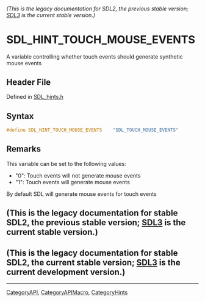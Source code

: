 ###### (This is the legacy documentation for SDL2, the previous stable version; [SDL3](https://wiki.libsdl.org/SDL3/) is the current stable version.)
# SDL_HINT_TOUCH_MOUSE_EVENTS

A variable controlling whether touch events should generate synthetic mouse events

## Header File

Defined in [SDL_hints.h](https://github.com/libsdl-org/SDL/blob/SDL2/include/SDL_hints.h)

## Syntax

```c
#define SDL_HINT_TOUCH_MOUSE_EVENTS    "SDL_TOUCH_MOUSE_EVENTS"
```

## Remarks

This variable can be set to the following values:

- "0": Touch events will not generate mouse events
- "1": Touch events will generate mouse events

By default SDL will generate mouse events for touch events

## (This is the legacy documentation for stable SDL2, the previous stable version; [SDL3](https://wiki.libsdl.org/SDL3/) is the current stable version.)



## (This is the legacy documentation for stable SDL2, the current stable version; [SDL3](https://wiki.libsdl.org/SDL3/) is the current development version.)



----
[CategoryAPI](CategoryAPI), [CategoryAPIMacro](CategoryAPIMacro), [CategoryHints](CategoryHints)

